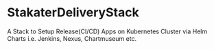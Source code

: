 # StakaterDeliveryStack
A Stack to Setup Release(CI/CD) Apps on Kubernetes Cluster via Helm Charts  i.e. Jenkins, Nexus, Chartmuseum etc.
